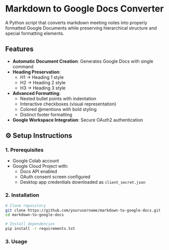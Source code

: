 # Markdown to Google Docs Converter

A Python script that converts markdown meeting notes into properly formatted Google Documents while preserving hierarchical structure and special formatting elements.

## Features

- **Automatic Document Creation**: Generates Google Docs with single command
- **Heading Preservation**:
  - H1 → Heading 1 style
  - H2 → Heading 2 style 
  - H3 → Heading 3 style
- **Advanced Formatting**:
  - Nested bullet points with indentation
  - Interactive checkboxes (visual representation)
  - Colored @mentions with bold styling
  - Distinct footer formatting
- **Google Workspace Integration**: Secure OAuth2 authentication

## ⚙️ Setup Instructions

### 1. Prerequisites
- Google Colab account
- Google Cloud Project with:
  - Docs API enabled
  - OAuth consent screen configured
  - Desktop app credentials downloaded as `client_secret.json`

### 2. Installation
```bash
# Clone repository
git clone https://github.com/yourusername/markdown-to-google-docs.git
cd markdown-to-google-docs

# Install dependencies
pip install -r requirements.txt
```

### 3. Usage

